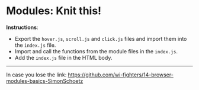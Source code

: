 # Modules: Knit this!

**Instructions**:
* Export the `hover.js`, `scroll.js` and `click.js` files and import them into the `index.js` file. 
* Import and call the functions from the module files in the `index.js`. 
* Add the `index.js` file in the HTML body.

-------------------
In case you lose the link: https://github.com/wi-fighters/14-browser-modules-basics-SimonSchoetz